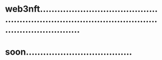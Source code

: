 # web3nft........................................................................................................................
# soon.....................................
